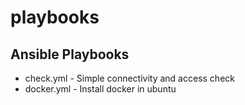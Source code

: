 # playbooks

## Ansible Playbooks

* check.yml - Simple connectivity and access check
* docker.yml - Install docker in ubuntu
